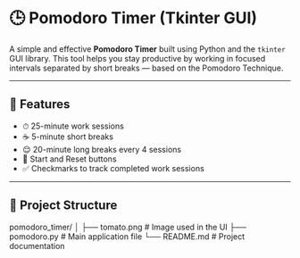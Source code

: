 # 🕒 Pomodoro Timer (Tkinter GUI)

A simple and effective **Pomodoro Timer** built using Python and the `tkinter` GUI library. This tool helps you stay productive by working in focused intervals separated by short breaks — based on the Pomodoro Technique.

---

## 🚀 Features

- ⏱ 25-minute work sessions
- ☕ 5-minute short breaks
- 😌 20-minute long breaks every 4 sessions
- 🔁 Start and Reset buttons
- ✅ Checkmarks to track completed work sessions

---

## 📂 Project Structure

pomodoro_timer/
│
├── tomato.png # Image used in the UI
├── pomodoro.py # Main application file
└── README.md # Project documentation

